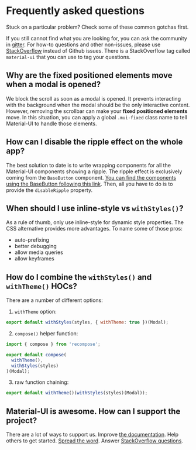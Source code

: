 # Frequently asked questions

Stuck on a particular problem?
Check some of these common gotchas first.

If you still cannot find what you are looking for, you can ask the community in [gitter](https://gitter.im/callemall/material-ui).
For how-to questions and other non-issues, please use [StackOverflow](https://stackoverflow.com/questions/tagged/material-ui) instead of Github issues. There is a StackOverflow tag called `material-ui` that you can use to tag your questions.

## Why are the fixed positioned elements move when a modal is opened?

We block the scroll as soon as a modal is opened.
It prevents interacting with the background when the modal should be the only interactive content.
However, removing the scrollbar can make your **fixed positioned elements** move.
In this situation, you can apply a global `.mui-fixed` class name to tell Material-UI to handle those elements.

## How can I disable the ripple effect on the whole app?

The best solution to date is to write wrapping components for all the Material-UI components showing a ripple.
The ripple effect is exclusively coming from the `BaseButton` component.
[You can find the components using the BaseButton following this link](https://github.com/callemall/material-ui/search?utf8=%E2%9C%93&q=%22%2F%2F+%40inheritedComponent+ButtonBase%22).
Then, all you have to do is to provide the `disableRipple` property.

## When should I use inline-style vs `withStyles()`?

As a rule of thumb, only use inline-style for dynamic style properties. The CSS alternative provides more advantages. To name some of those pros:
- auto-prefixing
- better debugging
- allow media queries
- allow keyframes

## How do I combine the `withStyles()` and `withTheme()` HOCs?

There are a number of different options:

1. `withTheme` option:
```js
export default withStyles(styles, { withTheme: true })(Modal);
```
2. `compose()` helper function:
```js
import { compose } from 'recompose';

export default compose(
  withTheme(),
  withStyles(styles)
)(Modal);
```
3. raw function chaining:
```js
export default withTheme()(withStyles(styles)(Modal));
```

## Material-UI is awesome. How can I support the project?

There are a lot of ways to support us. Improve [the documentation](https://github.com/callemall/material-ui/tree/v1-beta/docs). Help others to get started. [Spread the word](https://twitter.com/MaterialUI). Answer [StackOverflow questions](https://stackoverflow.com/questions/tagged/material-ui).
